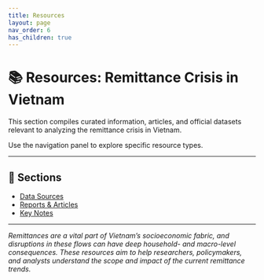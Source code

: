 ```yaml
---
title: Resources
layout: page
nav_order: 6
has_children: true
---
```


# 📚 Resources: Remittance Crisis in Vietnam

This section compiles curated information, articles, and official datasets relevant to analyzing the remittance crisis in Vietnam.

Use the navigation panel to explore specific resource types.

---

## 🔗 Sections

- [Data Sources](data-sources.md)
- [Reports & Articles](reports-and-articles.md)
- [Key Notes](notes.md)

---

_Remittances are a vital part of Vietnam’s socioeconomic fabric, and disruptions in these flows can have deep household- and macro-level consequences. These resources aim to help researchers, policymakers, and analysts understand the scope and impact of the current remittance trends._
